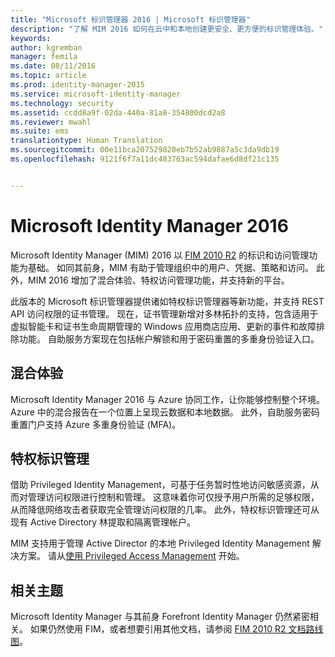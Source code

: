 ```yaml
---
title: "Microsoft 标识管理器 2016 | Microsoft 标识管理器"
description: "了解 MIM 2016 如何在云中和本地创建更安全、更方便的标识管理体验。"
keywords: 
author: kgremban
manager: femila
ms.date: 08/11/2016
ms.topic: article
ms.prod: identity-manager-2015
ms.service: microsoft-identity-manager
ms.technology: security
ms.assetid: ccdd8a9f-02da-440a-81a8-354800dcd2a8
ms.reviewer: mwahl
ms.suite: ems
translationtype: Human Translation
ms.sourcegitcommit: 00e11bca207529820eb7b52ab9887a5c3da9db19
ms.openlocfilehash: 9121f6f7a11dc483763ac594dafae6d8df21c135


---
```


# Microsoft Identity Manager 2016
Microsoft Identity Manager (MIM) 2016 以 [FIM 2010 R2](https://technet.microsoft.com/library/jj133885.aspx) 的标识和访问管理功能为基础。 如同其前身，MIM 有助于管理组织中的用户、凭据、策略和访问。  此外，MIM 2016 增加了混合体验、特权访问管理功能，并支持新的平台。

此版本的 Microsoft 标识管理器提供诸如特权标识管理器等新功能，并支持 REST API 访问权限的证书管理。 现在，证书管理新增对多林拓扑的支持，包含适用于虚拟智能卡和证书生命周期管理的 Windows 应用商店应用、更新的事件和故障排除功能。 自助服务方案现在包括帐户解锁和用于密码重置的多重身份验证入口。

## 混合体验
Microsoft Identity Manager 2016 与 Azure 协同工作，让你能够控制整个环境。 Azure 中的混合报告在一个位置上呈现云数据和本地数据。 此外，自助服务密码重置门户支持 Azure 多重身份验证 (MFA)。

## 特权标识管理
借助 Privileged Identity Management，可基于任务暂时性地访问敏感资源，从而对管理访问权限进行控制和管理。 这意味着你可仅授予用户所需的足够权限，从而降低网络攻击者获取完全管理访问权限的几率。 此外，特权标识管理还可从现有 Active Directory 林提取和隔离管理帐户。

MIM 支持用于管理 Active Director 的本地 Privileged Identity Management 解决方案。 请从[使用 Privileged Access Management](/microsoft-identity-manager/pam/privileged-identity-management-for-active-directory-domain-services) 开始。

## 相关主题
Microsoft Identity Manager 与其前身 Forefront Identity Manager 仍然紧密相关。 如果仍然使用 FIM，或者想要引用其他文档，请参阅 [FIM 2010 R2 文档路线图](https://technet.microsoft.com/library/jj133885.aspx)。



<!--HONumber=Aug16_HO2-->


